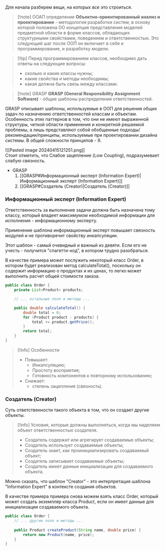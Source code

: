 Для начала разберем вещи, на которых все это строиться.
>[!note] ООАП определение
>__Объектно-ориентированный анализ и проектирование__ - методология разработки систем, в основу которой положена ОО концепция представления моделей предметной области в форме классов, обладающих структурными свойствами, поведением и ответственностью. Это следующий шаг после ООП он включает в себя и программирование, и разработку модели.

>[!tip] Перед программированием классов, необходимо дать ответы на следующие вопросы:
>- сколько и какие классы нужны;
>- какие свойства и методы необходимы;
>- какая должна быть связь между классами.

> [!note] GRASP
> __GRASP (General Responsibility Assignment Software)__ - общие шаблоны распределения ответственностей.

GRASP описывает шаблоны, используемые в ООП для решения общих задач по назначению ответственностей классам и объектам. Особенность этих паттернов в том, что они не имеют выраженной структуры, четкой области применения и конкретной решаемой проблемы, а лишь представляют собой обобщенные подходы/рекомендации/принципы, используемые при проектировании дизайна системы. В общей сложности принципов - 9.

![[Pasted image 20240415121251.png]] <br>
Стоит отметить, что Слабое зацепление (Low Coupling), подразумевает слабую связность.

- GRASP
	1. [[GRASP#Информационный эксперт (Information Expert)|Информационный эксперт (Information Expert)]]
	2. [[GRASP#Создатель (Creator)|Создатель (Creator)]]
### Информационный эксперт (Information Expert)
Ответственность за выполнение задачи должна быть назначена тому классу, который владеет максимумом необходимой информации для исполнения - информационному эксперту.

Применение шаблона информационный эксперт повышает связность модулей и не противоречит свойству инкапсуляции.

Этот шаблон - самый очевидный и важный из девяти. Если его не учесть - получится "спагетти-код", в котором трудно разобраться.

В качестве примера может послужить некоторый класс Order, в котором будет реализован метод calculateTotal(), поскольку он содержит информацию о продуктах и их ценах, то легко может выполнить расчет общей стоимости заказа.
```Java
public class Order {
	private List<Product> products;

	// ... остальные поля и методы ...

	public double calculateTotal() {
		double total = 0;
		for (Product product : products) {
			total += product.getPrice();
		}
		return total;
	}
}
```

> [!info] Особенности
> - Повышает:
> 	- Инкапсуляцию;
> 	- Простоту восприятия;
> 	- Готовность компонентов к повторному использованию;
> - Снижает:
> 	- степень зацепления (связность).

### Создатель (Creator)
Суть ответственности такого объекта в том, что он создает другие объекты.

>[!info] Условия, которые должны выполняться, когда мы наделяем объект ответственностью создателя.
>- Создатель содержит или агрегирует создаваемые объекты;
>- Создатель использует создаваемые объекты;
>- Создатель знает, как проинициализировать создаваемый объект;
>- Создатель записывает создаваемые объекты;
>- Создатель имеет данные инициализации для создаваемого объекта.

Можно сказать, что шаблон "Creator" - это интерпретация шаблона "Information Expert" в контексте создания объектов.

В качестве примера примера снова можем взять класс Order, который может создать экземпляр класса Product, если он имеет данные для инициализации создаваемого объекта.
```Java
public class Order {
	// ... другие поля и методы ...
	
	public Product createProduct(String name, double price) {
		return new Product(name, price);
	}
}
```

